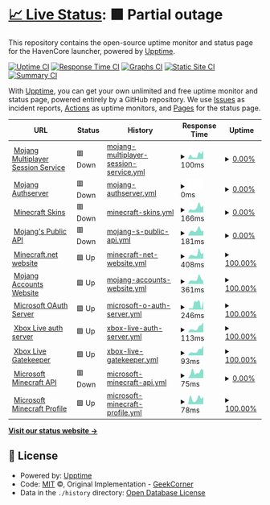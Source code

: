 # [📈 Live Status](https://HavenCoreNetwork.github.io/havencore-status-page): <!--live status--> **🟧 Partial outage**

This repository contains the open-source uptime monitor and status page for the HavenCore launcher, powered by [Upptime](https://github.com/upptime/upptime).

[![Uptime CI](https://github.com/HavenCoreNetwork/havencore-status-page/workflows/Uptime%20CI/badge.svg)](https://github.com/HavenCoreNetwork/havencore-status-page/actions?query=workflow%3A%22Uptime+CI%22)
[![Response Time CI](https://github.com/HavenCoreNetwork/havencore-status-page/workflows/Response%20Time%20CI/badge.svg)](https://github.com/HavenCoreNetwork/havencore-status-page/actions?query=workflow%3A%22Response+Time+CI%22)
[![Graphs CI](https://github.com/HavenCoreNetwork/havencore-status-page/workflows/Graphs%20CI/badge.svg)](https://github.com/HavenCoreNetwork/havencore-status-page/actions?query=workflow%3A%22Graphs+CI%22)
[![Static Site CI](https://github.com/HavenCoreNetwork/havencore-status-page/workflows/Static%20Site%20CI/badge.svg)](https://github.com/HavenCoreNetwork/havencore-status-page/actions?query=workflow%3A%22Static+Site+CI%22)
[![Summary CI](https://github.com/HavenCoreNetwork/havencore-status-page/workflows/Summary%20CI/badge.svg)](https://github.com/HavenCoreNetwork/havencore-status-page/actions?query=workflow%3A%22Summary+CI%22)

With [Upptime](https://upptime.js.org), you can get your own unlimited and free uptime monitor and status page, powered entirely by a GitHub repository. We use [Issues](https://github.com/HavenCoreNetwork/havencore-status-page/issues) as incident reports, [Actions](https://github.com/HavenCoreNetwork/havencore-status-page/actions) as uptime monitors, and [Pages](https://HavenCoreNetwork.github.io/havencore-status-page) for the status page.

<!--start: status pages-->
<!-- This summary is generated by Upptime (https://github.com/upptime/upptime) -->
<!-- Do not edit this manually, your changes will be overwritten -->
<!-- prettier-ignore -->
| URL | Status | History | Response Time | Uptime |
| --- | ------ | ------- | ------------- | ------ |
| <img alt="" src="https://icons.duckduckgo.com/ip3/session.minecraft.net.ico" height="13"> [Mojang Multiplayer Session Service](http://session.minecraft.net) | 🟥 Down | [mojang-multiplayer-session-service.yml](https://github.com/HavenCoreNetwork/havencore-status-page/commits/HEAD/history/mojang-multiplayer-session-service.yml) | <details><summary><img alt="Response time graph" src="./graphs/mojang-multiplayer-session-service/response-time-week.png" height="20"> 100ms</summary><br><a href="https://HavenCoreNetwork.github.io/havencore-status-page/history/mojang-multiplayer-session-service"><img alt="Response time 115" src="https://img.shields.io/endpoint?url=https%3A%2F%2Fraw.githubusercontent.com%2FHavenCoreNetwork%2Fhavencore-status-page%2FHEAD%2Fapi%2Fmojang-multiplayer-session-service%2Fresponse-time.json"></a><br><a href="https://HavenCoreNetwork.github.io/havencore-status-page/history/mojang-multiplayer-session-service"><img alt="24-hour response time 92" src="https://img.shields.io/endpoint?url=https%3A%2F%2Fraw.githubusercontent.com%2FHavenCoreNetwork%2Fhavencore-status-page%2FHEAD%2Fapi%2Fmojang-multiplayer-session-service%2Fresponse-time-day.json"></a><br><a href="https://HavenCoreNetwork.github.io/havencore-status-page/history/mojang-multiplayer-session-service"><img alt="7-day response time 100" src="https://img.shields.io/endpoint?url=https%3A%2F%2Fraw.githubusercontent.com%2FHavenCoreNetwork%2Fhavencore-status-page%2FHEAD%2Fapi%2Fmojang-multiplayer-session-service%2Fresponse-time-week.json"></a><br><a href="https://HavenCoreNetwork.github.io/havencore-status-page/history/mojang-multiplayer-session-service"><img alt="30-day response time 115" src="https://img.shields.io/endpoint?url=https%3A%2F%2Fraw.githubusercontent.com%2FHavenCoreNetwork%2Fhavencore-status-page%2FHEAD%2Fapi%2Fmojang-multiplayer-session-service%2Fresponse-time-month.json"></a><br><a href="https://HavenCoreNetwork.github.io/havencore-status-page/history/mojang-multiplayer-session-service"><img alt="1-year response time 112" src="https://img.shields.io/endpoint?url=https%3A%2F%2Fraw.githubusercontent.com%2FHavenCoreNetwork%2Fhavencore-status-page%2FHEAD%2Fapi%2Fmojang-multiplayer-session-service%2Fresponse-time-year.json"></a></details> | <details><summary><a href="https://HavenCoreNetwork.github.io/havencore-status-page/history/mojang-multiplayer-session-service">0.00%</a></summary><a href="https://HavenCoreNetwork.github.io/havencore-status-page/history/mojang-multiplayer-session-service"><img alt="All-time uptime 31.01%" src="https://img.shields.io/endpoint?url=https%3A%2F%2Fraw.githubusercontent.com%2FHavenCoreNetwork%2Fhavencore-status-page%2FHEAD%2Fapi%2Fmojang-multiplayer-session-service%2Fuptime.json"></a><br><a href="https://HavenCoreNetwork.github.io/havencore-status-page/history/mojang-multiplayer-session-service"><img alt="24-hour uptime 0.00%" src="https://img.shields.io/endpoint?url=https%3A%2F%2Fraw.githubusercontent.com%2FHavenCoreNetwork%2Fhavencore-status-page%2FHEAD%2Fapi%2Fmojang-multiplayer-session-service%2Fuptime-day.json"></a><br><a href="https://HavenCoreNetwork.github.io/havencore-status-page/history/mojang-multiplayer-session-service"><img alt="7-day uptime 0.00%" src="https://img.shields.io/endpoint?url=https%3A%2F%2Fraw.githubusercontent.com%2FHavenCoreNetwork%2Fhavencore-status-page%2FHEAD%2Fapi%2Fmojang-multiplayer-session-service%2Fuptime-week.json"></a><br><a href="https://HavenCoreNetwork.github.io/havencore-status-page/history/mojang-multiplayer-session-service"><img alt="30-day uptime 0.00%" src="https://img.shields.io/endpoint?url=https%3A%2F%2Fraw.githubusercontent.com%2FHavenCoreNetwork%2Fhavencore-status-page%2FHEAD%2Fapi%2Fmojang-multiplayer-session-service%2Fuptime-month.json"></a><br><a href="https://HavenCoreNetwork.github.io/havencore-status-page/history/mojang-multiplayer-session-service"><img alt="1-year uptime 0.00%" src="https://img.shields.io/endpoint?url=https%3A%2F%2Fraw.githubusercontent.com%2FHavenCoreNetwork%2Fhavencore-status-page%2FHEAD%2Fapi%2Fmojang-multiplayer-session-service%2Fuptime-year.json"></a></details>
| <img alt="" src="https://icons.duckduckgo.com/ip3/authserver.mojang.com.ico" height="13"> [Mojang Authserver](https://authserver.mojang.com/) | 🟥 Down | [mojang-authserver.yml](https://github.com/HavenCoreNetwork/havencore-status-page/commits/HEAD/history/mojang-authserver.yml) | <details><summary><img alt="Response time graph" src="./graphs/mojang-authserver/response-time-week.png" height="20"> 0ms</summary><br><a href="https://HavenCoreNetwork.github.io/havencore-status-page/history/mojang-authserver"><img alt="Response time 174" src="https://img.shields.io/endpoint?url=https%3A%2F%2Fraw.githubusercontent.com%2FHavenCoreNetwork%2Fhavencore-status-page%2FHEAD%2Fapi%2Fmojang-authserver%2Fresponse-time.json"></a><br><a href="https://HavenCoreNetwork.github.io/havencore-status-page/history/mojang-authserver"><img alt="24-hour response time 0" src="https://img.shields.io/endpoint?url=https%3A%2F%2Fraw.githubusercontent.com%2FHavenCoreNetwork%2Fhavencore-status-page%2FHEAD%2Fapi%2Fmojang-authserver%2Fresponse-time-day.json"></a><br><a href="https://HavenCoreNetwork.github.io/havencore-status-page/history/mojang-authserver"><img alt="7-day response time 0" src="https://img.shields.io/endpoint?url=https%3A%2F%2Fraw.githubusercontent.com%2FHavenCoreNetwork%2Fhavencore-status-page%2FHEAD%2Fapi%2Fmojang-authserver%2Fresponse-time-week.json"></a><br><a href="https://HavenCoreNetwork.github.io/havencore-status-page/history/mojang-authserver"><img alt="30-day response time 0" src="https://img.shields.io/endpoint?url=https%3A%2F%2Fraw.githubusercontent.com%2FHavenCoreNetwork%2Fhavencore-status-page%2FHEAD%2Fapi%2Fmojang-authserver%2Fresponse-time-month.json"></a><br><a href="https://HavenCoreNetwork.github.io/havencore-status-page/history/mojang-authserver"><img alt="1-year response time 0" src="https://img.shields.io/endpoint?url=https%3A%2F%2Fraw.githubusercontent.com%2FHavenCoreNetwork%2Fhavencore-status-page%2FHEAD%2Fapi%2Fmojang-authserver%2Fresponse-time-year.json"></a></details> | <details><summary><a href="https://HavenCoreNetwork.github.io/havencore-status-page/history/mojang-authserver">0.00%</a></summary><a href="https://HavenCoreNetwork.github.io/havencore-status-page/history/mojang-authserver"><img alt="All-time uptime 61.27%" src="https://img.shields.io/endpoint?url=https%3A%2F%2Fraw.githubusercontent.com%2FHavenCoreNetwork%2Fhavencore-status-page%2FHEAD%2Fapi%2Fmojang-authserver%2Fuptime.json"></a><br><a href="https://HavenCoreNetwork.github.io/havencore-status-page/history/mojang-authserver"><img alt="24-hour uptime 0.00%" src="https://img.shields.io/endpoint?url=https%3A%2F%2Fraw.githubusercontent.com%2FHavenCoreNetwork%2Fhavencore-status-page%2FHEAD%2Fapi%2Fmojang-authserver%2Fuptime-day.json"></a><br><a href="https://HavenCoreNetwork.github.io/havencore-status-page/history/mojang-authserver"><img alt="7-day uptime 0.00%" src="https://img.shields.io/endpoint?url=https%3A%2F%2Fraw.githubusercontent.com%2FHavenCoreNetwork%2Fhavencore-status-page%2FHEAD%2Fapi%2Fmojang-authserver%2Fuptime-week.json"></a><br><a href="https://HavenCoreNetwork.github.io/havencore-status-page/history/mojang-authserver"><img alt="30-day uptime 0.00%" src="https://img.shields.io/endpoint?url=https%3A%2F%2Fraw.githubusercontent.com%2FHavenCoreNetwork%2Fhavencore-status-page%2FHEAD%2Fapi%2Fmojang-authserver%2Fuptime-month.json"></a><br><a href="https://HavenCoreNetwork.github.io/havencore-status-page/history/mojang-authserver"><img alt="1-year uptime 0.00%" src="https://img.shields.io/endpoint?url=https%3A%2F%2Fraw.githubusercontent.com%2FHavenCoreNetwork%2Fhavencore-status-page%2FHEAD%2Fapi%2Fmojang-authserver%2Fuptime-year.json"></a></details>
| <img alt="" src="https://icons.duckduckgo.com/ip3/textures.minecraft.net.ico" height="13"> [Minecraft Skins](https://textures.minecraft.net) | 🟥 Down | [minecraft-skins.yml](https://github.com/HavenCoreNetwork/havencore-status-page/commits/HEAD/history/minecraft-skins.yml) | <details><summary><img alt="Response time graph" src="./graphs/minecraft-skins/response-time-week.png" height="20"> 166ms</summary><br><a href="https://HavenCoreNetwork.github.io/havencore-status-page/history/minecraft-skins"><img alt="Response time 164" src="https://img.shields.io/endpoint?url=https%3A%2F%2Fraw.githubusercontent.com%2FHavenCoreNetwork%2Fhavencore-status-page%2FHEAD%2Fapi%2Fminecraft-skins%2Fresponse-time.json"></a><br><a href="https://HavenCoreNetwork.github.io/havencore-status-page/history/minecraft-skins"><img alt="24-hour response time 73" src="https://img.shields.io/endpoint?url=https%3A%2F%2Fraw.githubusercontent.com%2FHavenCoreNetwork%2Fhavencore-status-page%2FHEAD%2Fapi%2Fminecraft-skins%2Fresponse-time-day.json"></a><br><a href="https://HavenCoreNetwork.github.io/havencore-status-page/history/minecraft-skins"><img alt="7-day response time 166" src="https://img.shields.io/endpoint?url=https%3A%2F%2Fraw.githubusercontent.com%2FHavenCoreNetwork%2Fhavencore-status-page%2FHEAD%2Fapi%2Fminecraft-skins%2Fresponse-time-week.json"></a><br><a href="https://HavenCoreNetwork.github.io/havencore-status-page/history/minecraft-skins"><img alt="30-day response time 157" src="https://img.shields.io/endpoint?url=https%3A%2F%2Fraw.githubusercontent.com%2FHavenCoreNetwork%2Fhavencore-status-page%2FHEAD%2Fapi%2Fminecraft-skins%2Fresponse-time-month.json"></a><br><a href="https://HavenCoreNetwork.github.io/havencore-status-page/history/minecraft-skins"><img alt="1-year response time 167" src="https://img.shields.io/endpoint?url=https%3A%2F%2Fraw.githubusercontent.com%2FHavenCoreNetwork%2Fhavencore-status-page%2FHEAD%2Fapi%2Fminecraft-skins%2Fresponse-time-year.json"></a></details> | <details><summary><a href="https://HavenCoreNetwork.github.io/havencore-status-page/history/minecraft-skins">0.00%</a></summary><a href="https://HavenCoreNetwork.github.io/havencore-status-page/history/minecraft-skins"><img alt="All-time uptime 30.57%" src="https://img.shields.io/endpoint?url=https%3A%2F%2Fraw.githubusercontent.com%2FHavenCoreNetwork%2Fhavencore-status-page%2FHEAD%2Fapi%2Fminecraft-skins%2Fuptime.json"></a><br><a href="https://HavenCoreNetwork.github.io/havencore-status-page/history/minecraft-skins"><img alt="24-hour uptime 0.00%" src="https://img.shields.io/endpoint?url=https%3A%2F%2Fraw.githubusercontent.com%2FHavenCoreNetwork%2Fhavencore-status-page%2FHEAD%2Fapi%2Fminecraft-skins%2Fuptime-day.json"></a><br><a href="https://HavenCoreNetwork.github.io/havencore-status-page/history/minecraft-skins"><img alt="7-day uptime 0.00%" src="https://img.shields.io/endpoint?url=https%3A%2F%2Fraw.githubusercontent.com%2FHavenCoreNetwork%2Fhavencore-status-page%2FHEAD%2Fapi%2Fminecraft-skins%2Fuptime-week.json"></a><br><a href="https://HavenCoreNetwork.github.io/havencore-status-page/history/minecraft-skins"><img alt="30-day uptime 0.00%" src="https://img.shields.io/endpoint?url=https%3A%2F%2Fraw.githubusercontent.com%2FHavenCoreNetwork%2Fhavencore-status-page%2FHEAD%2Fapi%2Fminecraft-skins%2Fuptime-month.json"></a><br><a href="https://HavenCoreNetwork.github.io/havencore-status-page/history/minecraft-skins"><img alt="1-year uptime 0.00%" src="https://img.shields.io/endpoint?url=https%3A%2F%2Fraw.githubusercontent.com%2FHavenCoreNetwork%2Fhavencore-status-page%2FHEAD%2Fapi%2Fminecraft-skins%2Fuptime-year.json"></a></details>
| <img alt="" src="https://icons.duckduckgo.com/ip3/api.mojang.com.ico" height="13"> [Mojang's Public API](https://api.mojang.com/) | 🟥 Down | [mojang-s-public-api.yml](https://github.com/HavenCoreNetwork/havencore-status-page/commits/HEAD/history/mojang-s-public-api.yml) | <details><summary><img alt="Response time graph" src="./graphs/mojang-s-public-api/response-time-week.png" height="20"> 181ms</summary><br><a href="https://HavenCoreNetwork.github.io/havencore-status-page/history/mojang-s-public-api"><img alt="Response time 351" src="https://img.shields.io/endpoint?url=https%3A%2F%2Fraw.githubusercontent.com%2FHavenCoreNetwork%2Fhavencore-status-page%2FHEAD%2Fapi%2Fmojang-s-public-api%2Fresponse-time.json"></a><br><a href="https://HavenCoreNetwork.github.io/havencore-status-page/history/mojang-s-public-api"><img alt="24-hour response time 172" src="https://img.shields.io/endpoint?url=https%3A%2F%2Fraw.githubusercontent.com%2FHavenCoreNetwork%2Fhavencore-status-page%2FHEAD%2Fapi%2Fmojang-s-public-api%2Fresponse-time-day.json"></a><br><a href="https://HavenCoreNetwork.github.io/havencore-status-page/history/mojang-s-public-api"><img alt="7-day response time 181" src="https://img.shields.io/endpoint?url=https%3A%2F%2Fraw.githubusercontent.com%2FHavenCoreNetwork%2Fhavencore-status-page%2FHEAD%2Fapi%2Fmojang-s-public-api%2Fresponse-time-week.json"></a><br><a href="https://HavenCoreNetwork.github.io/havencore-status-page/history/mojang-s-public-api"><img alt="30-day response time 179" src="https://img.shields.io/endpoint?url=https%3A%2F%2Fraw.githubusercontent.com%2FHavenCoreNetwork%2Fhavencore-status-page%2FHEAD%2Fapi%2Fmojang-s-public-api%2Fresponse-time-month.json"></a><br><a href="https://HavenCoreNetwork.github.io/havencore-status-page/history/mojang-s-public-api"><img alt="1-year response time 385" src="https://img.shields.io/endpoint?url=https%3A%2F%2Fraw.githubusercontent.com%2FHavenCoreNetwork%2Fhavencore-status-page%2FHEAD%2Fapi%2Fmojang-s-public-api%2Fresponse-time-year.json"></a></details> | <details><summary><a href="https://HavenCoreNetwork.github.io/havencore-status-page/history/mojang-s-public-api">0.00%</a></summary><a href="https://HavenCoreNetwork.github.io/havencore-status-page/history/mojang-s-public-api"><img alt="All-time uptime 98.44%" src="https://img.shields.io/endpoint?url=https%3A%2F%2Fraw.githubusercontent.com%2FHavenCoreNetwork%2Fhavencore-status-page%2FHEAD%2Fapi%2Fmojang-s-public-api%2Fuptime.json"></a><br><a href="https://HavenCoreNetwork.github.io/havencore-status-page/history/mojang-s-public-api"><img alt="24-hour uptime 0.00%" src="https://img.shields.io/endpoint?url=https%3A%2F%2Fraw.githubusercontent.com%2FHavenCoreNetwork%2Fhavencore-status-page%2FHEAD%2Fapi%2Fmojang-s-public-api%2Fuptime-day.json"></a><br><a href="https://HavenCoreNetwork.github.io/havencore-status-page/history/mojang-s-public-api"><img alt="7-day uptime 0.00%" src="https://img.shields.io/endpoint?url=https%3A%2F%2Fraw.githubusercontent.com%2FHavenCoreNetwork%2Fhavencore-status-page%2FHEAD%2Fapi%2Fmojang-s-public-api%2Fuptime-week.json"></a><br><a href="https://HavenCoreNetwork.github.io/havencore-status-page/history/mojang-s-public-api"><img alt="30-day uptime 38.38%" src="https://img.shields.io/endpoint?url=https%3A%2F%2Fraw.githubusercontent.com%2FHavenCoreNetwork%2Fhavencore-status-page%2FHEAD%2Fapi%2Fmojang-s-public-api%2Fuptime-month.json"></a><br><a href="https://HavenCoreNetwork.github.io/havencore-status-page/history/mojang-s-public-api"><img alt="1-year uptime 94.73%" src="https://img.shields.io/endpoint?url=https%3A%2F%2Fraw.githubusercontent.com%2FHavenCoreNetwork%2Fhavencore-status-page%2FHEAD%2Fapi%2Fmojang-s-public-api%2Fuptime-year.json"></a></details>
| <img alt="" src="https://icons.duckduckgo.com/ip3/www.minecraft.net.ico" height="13"> [Minecraft.net website](https://www.minecraft.net/en-us) | 🟩 Up | [minecraft-net-website.yml](https://github.com/HavenCoreNetwork/havencore-status-page/commits/HEAD/history/minecraft-net-website.yml) | <details><summary><img alt="Response time graph" src="./graphs/minecraft-net-website/response-time-week.png" height="20"> 408ms</summary><br><a href="https://HavenCoreNetwork.github.io/havencore-status-page/history/minecraft-net-website"><img alt="Response time 872" src="https://img.shields.io/endpoint?url=https%3A%2F%2Fraw.githubusercontent.com%2FHavenCoreNetwork%2Fhavencore-status-page%2FHEAD%2Fapi%2Fminecraft-net-website%2Fresponse-time.json"></a><br><a href="https://HavenCoreNetwork.github.io/havencore-status-page/history/minecraft-net-website"><img alt="24-hour response time 501" src="https://img.shields.io/endpoint?url=https%3A%2F%2Fraw.githubusercontent.com%2FHavenCoreNetwork%2Fhavencore-status-page%2FHEAD%2Fapi%2Fminecraft-net-website%2Fresponse-time-day.json"></a><br><a href="https://HavenCoreNetwork.github.io/havencore-status-page/history/minecraft-net-website"><img alt="7-day response time 408" src="https://img.shields.io/endpoint?url=https%3A%2F%2Fraw.githubusercontent.com%2FHavenCoreNetwork%2Fhavencore-status-page%2FHEAD%2Fapi%2Fminecraft-net-website%2Fresponse-time-week.json"></a><br><a href="https://HavenCoreNetwork.github.io/havencore-status-page/history/minecraft-net-website"><img alt="30-day response time 349" src="https://img.shields.io/endpoint?url=https%3A%2F%2Fraw.githubusercontent.com%2FHavenCoreNetwork%2Fhavencore-status-page%2FHEAD%2Fapi%2Fminecraft-net-website%2Fresponse-time-month.json"></a><br><a href="https://HavenCoreNetwork.github.io/havencore-status-page/history/minecraft-net-website"><img alt="1-year response time 833" src="https://img.shields.io/endpoint?url=https%3A%2F%2Fraw.githubusercontent.com%2FHavenCoreNetwork%2Fhavencore-status-page%2FHEAD%2Fapi%2Fminecraft-net-website%2Fresponse-time-year.json"></a></details> | <details><summary><a href="https://HavenCoreNetwork.github.io/havencore-status-page/history/minecraft-net-website">100.00%</a></summary><a href="https://HavenCoreNetwork.github.io/havencore-status-page/history/minecraft-net-website"><img alt="All-time uptime 53.35%" src="https://img.shields.io/endpoint?url=https%3A%2F%2Fraw.githubusercontent.com%2FHavenCoreNetwork%2Fhavencore-status-page%2FHEAD%2Fapi%2Fminecraft-net-website%2Fuptime.json"></a><br><a href="https://HavenCoreNetwork.github.io/havencore-status-page/history/minecraft-net-website"><img alt="24-hour uptime 100.00%" src="https://img.shields.io/endpoint?url=https%3A%2F%2Fraw.githubusercontent.com%2FHavenCoreNetwork%2Fhavencore-status-page%2FHEAD%2Fapi%2Fminecraft-net-website%2Fuptime-day.json"></a><br><a href="https://HavenCoreNetwork.github.io/havencore-status-page/history/minecraft-net-website"><img alt="7-day uptime 100.00%" src="https://img.shields.io/endpoint?url=https%3A%2F%2Fraw.githubusercontent.com%2FHavenCoreNetwork%2Fhavencore-status-page%2FHEAD%2Fapi%2Fminecraft-net-website%2Fuptime-week.json"></a><br><a href="https://HavenCoreNetwork.github.io/havencore-status-page/history/minecraft-net-website"><img alt="30-day uptime 100.00%" src="https://img.shields.io/endpoint?url=https%3A%2F%2Fraw.githubusercontent.com%2FHavenCoreNetwork%2Fhavencore-status-page%2FHEAD%2Fapi%2Fminecraft-net-website%2Fuptime-month.json"></a><br><a href="https://HavenCoreNetwork.github.io/havencore-status-page/history/minecraft-net-website"><img alt="1-year uptime 99.99%" src="https://img.shields.io/endpoint?url=https%3A%2F%2Fraw.githubusercontent.com%2FHavenCoreNetwork%2Fhavencore-status-page%2FHEAD%2Fapi%2Fminecraft-net-website%2Fuptime-year.json"></a></details>
| <img alt="" src="https://icons.duckduckgo.com/ip3/account.mojang.com.ico" height="13"> [Mojang Accounts Website](https://account.mojang.com/) | 🟩 Up | [mojang-accounts-website.yml](https://github.com/HavenCoreNetwork/havencore-status-page/commits/HEAD/history/mojang-accounts-website.yml) | <details><summary><img alt="Response time graph" src="./graphs/mojang-accounts-website/response-time-week.png" height="20"> 361ms</summary><br><a href="https://HavenCoreNetwork.github.io/havencore-status-page/history/mojang-accounts-website"><img alt="Response time 672" src="https://img.shields.io/endpoint?url=https%3A%2F%2Fraw.githubusercontent.com%2FHavenCoreNetwork%2Fhavencore-status-page%2FHEAD%2Fapi%2Fmojang-accounts-website%2Fresponse-time.json"></a><br><a href="https://HavenCoreNetwork.github.io/havencore-status-page/history/mojang-accounts-website"><img alt="24-hour response time 672" src="https://img.shields.io/endpoint?url=https%3A%2F%2Fraw.githubusercontent.com%2FHavenCoreNetwork%2Fhavencore-status-page%2FHEAD%2Fapi%2Fmojang-accounts-website%2Fresponse-time-day.json"></a><br><a href="https://HavenCoreNetwork.github.io/havencore-status-page/history/mojang-accounts-website"><img alt="7-day response time 361" src="https://img.shields.io/endpoint?url=https%3A%2F%2Fraw.githubusercontent.com%2FHavenCoreNetwork%2Fhavencore-status-page%2FHEAD%2Fapi%2Fmojang-accounts-website%2Fresponse-time-week.json"></a><br><a href="https://HavenCoreNetwork.github.io/havencore-status-page/history/mojang-accounts-website"><img alt="30-day response time 303" src="https://img.shields.io/endpoint?url=https%3A%2F%2Fraw.githubusercontent.com%2FHavenCoreNetwork%2Fhavencore-status-page%2FHEAD%2Fapi%2Fmojang-accounts-website%2Fresponse-time-month.json"></a><br><a href="https://HavenCoreNetwork.github.io/havencore-status-page/history/mojang-accounts-website"><img alt="1-year response time 669" src="https://img.shields.io/endpoint?url=https%3A%2F%2Fraw.githubusercontent.com%2FHavenCoreNetwork%2Fhavencore-status-page%2FHEAD%2Fapi%2Fmojang-accounts-website%2Fresponse-time-year.json"></a></details> | <details><summary><a href="https://HavenCoreNetwork.github.io/havencore-status-page/history/mojang-accounts-website">100.00%</a></summary><a href="https://HavenCoreNetwork.github.io/havencore-status-page/history/mojang-accounts-website"><img alt="All-time uptime 78.44%" src="https://img.shields.io/endpoint?url=https%3A%2F%2Fraw.githubusercontent.com%2FHavenCoreNetwork%2Fhavencore-status-page%2FHEAD%2Fapi%2Fmojang-accounts-website%2Fuptime.json"></a><br><a href="https://HavenCoreNetwork.github.io/havencore-status-page/history/mojang-accounts-website"><img alt="24-hour uptime 100.00%" src="https://img.shields.io/endpoint?url=https%3A%2F%2Fraw.githubusercontent.com%2FHavenCoreNetwork%2Fhavencore-status-page%2FHEAD%2Fapi%2Fmojang-accounts-website%2Fuptime-day.json"></a><br><a href="https://HavenCoreNetwork.github.io/havencore-status-page/history/mojang-accounts-website"><img alt="7-day uptime 100.00%" src="https://img.shields.io/endpoint?url=https%3A%2F%2Fraw.githubusercontent.com%2FHavenCoreNetwork%2Fhavencore-status-page%2FHEAD%2Fapi%2Fmojang-accounts-website%2Fuptime-week.json"></a><br><a href="https://HavenCoreNetwork.github.io/havencore-status-page/history/mojang-accounts-website"><img alt="30-day uptime 100.00%" src="https://img.shields.io/endpoint?url=https%3A%2F%2Fraw.githubusercontent.com%2FHavenCoreNetwork%2Fhavencore-status-page%2FHEAD%2Fapi%2Fmojang-accounts-website%2Fuptime-month.json"></a><br><a href="https://HavenCoreNetwork.github.io/havencore-status-page/history/mojang-accounts-website"><img alt="1-year uptime 99.99%" src="https://img.shields.io/endpoint?url=https%3A%2F%2Fraw.githubusercontent.com%2FHavenCoreNetwork%2Fhavencore-status-page%2FHEAD%2Fapi%2Fmojang-accounts-website%2Fuptime-year.json"></a></details>
| <img alt="" src="https://icons.duckduckgo.com/ip3/login.microsoftonline.com.ico" height="13"> [Microsoft OAuth Server](https://login.microsoftonline.com/consumers/oauth2/v2.0/token) | 🟩 Up | [microsoft-o-auth-server.yml](https://github.com/HavenCoreNetwork/havencore-status-page/commits/HEAD/history/microsoft-o-auth-server.yml) | <details><summary><img alt="Response time graph" src="./graphs/microsoft-o-auth-server/response-time-week.png" height="20"> 246ms</summary><br><a href="https://HavenCoreNetwork.github.io/havencore-status-page/history/microsoft-o-auth-server"><img alt="Response time 197" src="https://img.shields.io/endpoint?url=https%3A%2F%2Fraw.githubusercontent.com%2FHavenCoreNetwork%2Fhavencore-status-page%2FHEAD%2Fapi%2Fmicrosoft-o-auth-server%2Fresponse-time.json"></a><br><a href="https://HavenCoreNetwork.github.io/havencore-status-page/history/microsoft-o-auth-server"><img alt="24-hour response time 305" src="https://img.shields.io/endpoint?url=https%3A%2F%2Fraw.githubusercontent.com%2FHavenCoreNetwork%2Fhavencore-status-page%2FHEAD%2Fapi%2Fmicrosoft-o-auth-server%2Fresponse-time-day.json"></a><br><a href="https://HavenCoreNetwork.github.io/havencore-status-page/history/microsoft-o-auth-server"><img alt="7-day response time 246" src="https://img.shields.io/endpoint?url=https%3A%2F%2Fraw.githubusercontent.com%2FHavenCoreNetwork%2Fhavencore-status-page%2FHEAD%2Fapi%2Fmicrosoft-o-auth-server%2Fresponse-time-week.json"></a><br><a href="https://HavenCoreNetwork.github.io/havencore-status-page/history/microsoft-o-auth-server"><img alt="30-day response time 218" src="https://img.shields.io/endpoint?url=https%3A%2F%2Fraw.githubusercontent.com%2FHavenCoreNetwork%2Fhavencore-status-page%2FHEAD%2Fapi%2Fmicrosoft-o-auth-server%2Fresponse-time-month.json"></a><br><a href="https://HavenCoreNetwork.github.io/havencore-status-page/history/microsoft-o-auth-server"><img alt="1-year response time 204" src="https://img.shields.io/endpoint?url=https%3A%2F%2Fraw.githubusercontent.com%2FHavenCoreNetwork%2Fhavencore-status-page%2FHEAD%2Fapi%2Fmicrosoft-o-auth-server%2Fresponse-time-year.json"></a></details> | <details><summary><a href="https://HavenCoreNetwork.github.io/havencore-status-page/history/microsoft-o-auth-server">100.00%</a></summary><a href="https://HavenCoreNetwork.github.io/havencore-status-page/history/microsoft-o-auth-server"><img alt="All-time uptime 100.00%" src="https://img.shields.io/endpoint?url=https%3A%2F%2Fraw.githubusercontent.com%2FHavenCoreNetwork%2Fhavencore-status-page%2FHEAD%2Fapi%2Fmicrosoft-o-auth-server%2Fuptime.json"></a><br><a href="https://HavenCoreNetwork.github.io/havencore-status-page/history/microsoft-o-auth-server"><img alt="24-hour uptime 100.00%" src="https://img.shields.io/endpoint?url=https%3A%2F%2Fraw.githubusercontent.com%2FHavenCoreNetwork%2Fhavencore-status-page%2FHEAD%2Fapi%2Fmicrosoft-o-auth-server%2Fuptime-day.json"></a><br><a href="https://HavenCoreNetwork.github.io/havencore-status-page/history/microsoft-o-auth-server"><img alt="7-day uptime 100.00%" src="https://img.shields.io/endpoint?url=https%3A%2F%2Fraw.githubusercontent.com%2FHavenCoreNetwork%2Fhavencore-status-page%2FHEAD%2Fapi%2Fmicrosoft-o-auth-server%2Fuptime-week.json"></a><br><a href="https://HavenCoreNetwork.github.io/havencore-status-page/history/microsoft-o-auth-server"><img alt="30-day uptime 100.00%" src="https://img.shields.io/endpoint?url=https%3A%2F%2Fraw.githubusercontent.com%2FHavenCoreNetwork%2Fhavencore-status-page%2FHEAD%2Fapi%2Fmicrosoft-o-auth-server%2Fuptime-month.json"></a><br><a href="https://HavenCoreNetwork.github.io/havencore-status-page/history/microsoft-o-auth-server"><img alt="1-year uptime 100.00%" src="https://img.shields.io/endpoint?url=https%3A%2F%2Fraw.githubusercontent.com%2FHavenCoreNetwork%2Fhavencore-status-page%2FHEAD%2Fapi%2Fmicrosoft-o-auth-server%2Fuptime-year.json"></a></details>
| <img alt="" src="https://icons.duckduckgo.com/ip3/user.auth.xboxlive.com.ico" height="13"> [Xbox Live auth server](https://user.auth.xboxlive.com/user/authenticate) | 🟩 Up | [xbox-live-auth-server.yml](https://github.com/HavenCoreNetwork/havencore-status-page/commits/HEAD/history/xbox-live-auth-server.yml) | <details><summary><img alt="Response time graph" src="./graphs/xbox-live-auth-server/response-time-week.png" height="20"> 113ms</summary><br><a href="https://HavenCoreNetwork.github.io/havencore-status-page/history/xbox-live-auth-server"><img alt="Response time 186" src="https://img.shields.io/endpoint?url=https%3A%2F%2Fraw.githubusercontent.com%2FHavenCoreNetwork%2Fhavencore-status-page%2FHEAD%2Fapi%2Fxbox-live-auth-server%2Fresponse-time.json"></a><br><a href="https://HavenCoreNetwork.github.io/havencore-status-page/history/xbox-live-auth-server"><img alt="24-hour response time 61" src="https://img.shields.io/endpoint?url=https%3A%2F%2Fraw.githubusercontent.com%2FHavenCoreNetwork%2Fhavencore-status-page%2FHEAD%2Fapi%2Fxbox-live-auth-server%2Fresponse-time-day.json"></a><br><a href="https://HavenCoreNetwork.github.io/havencore-status-page/history/xbox-live-auth-server"><img alt="7-day response time 113" src="https://img.shields.io/endpoint?url=https%3A%2F%2Fraw.githubusercontent.com%2FHavenCoreNetwork%2Fhavencore-status-page%2FHEAD%2Fapi%2Fxbox-live-auth-server%2Fresponse-time-week.json"></a><br><a href="https://HavenCoreNetwork.github.io/havencore-status-page/history/xbox-live-auth-server"><img alt="30-day response time 144" src="https://img.shields.io/endpoint?url=https%3A%2F%2Fraw.githubusercontent.com%2FHavenCoreNetwork%2Fhavencore-status-page%2FHEAD%2Fapi%2Fxbox-live-auth-server%2Fresponse-time-month.json"></a><br><a href="https://HavenCoreNetwork.github.io/havencore-status-page/history/xbox-live-auth-server"><img alt="1-year response time 176" src="https://img.shields.io/endpoint?url=https%3A%2F%2Fraw.githubusercontent.com%2FHavenCoreNetwork%2Fhavencore-status-page%2FHEAD%2Fapi%2Fxbox-live-auth-server%2Fresponse-time-year.json"></a></details> | <details><summary><a href="https://HavenCoreNetwork.github.io/havencore-status-page/history/xbox-live-auth-server">100.00%</a></summary><a href="https://HavenCoreNetwork.github.io/havencore-status-page/history/xbox-live-auth-server"><img alt="All-time uptime 100.00%" src="https://img.shields.io/endpoint?url=https%3A%2F%2Fraw.githubusercontent.com%2FHavenCoreNetwork%2Fhavencore-status-page%2FHEAD%2Fapi%2Fxbox-live-auth-server%2Fuptime.json"></a><br><a href="https://HavenCoreNetwork.github.io/havencore-status-page/history/xbox-live-auth-server"><img alt="24-hour uptime 100.00%" src="https://img.shields.io/endpoint?url=https%3A%2F%2Fraw.githubusercontent.com%2FHavenCoreNetwork%2Fhavencore-status-page%2FHEAD%2Fapi%2Fxbox-live-auth-server%2Fuptime-day.json"></a><br><a href="https://HavenCoreNetwork.github.io/havencore-status-page/history/xbox-live-auth-server"><img alt="7-day uptime 100.00%" src="https://img.shields.io/endpoint?url=https%3A%2F%2Fraw.githubusercontent.com%2FHavenCoreNetwork%2Fhavencore-status-page%2FHEAD%2Fapi%2Fxbox-live-auth-server%2Fuptime-week.json"></a><br><a href="https://HavenCoreNetwork.github.io/havencore-status-page/history/xbox-live-auth-server"><img alt="30-day uptime 100.00%" src="https://img.shields.io/endpoint?url=https%3A%2F%2Fraw.githubusercontent.com%2FHavenCoreNetwork%2Fhavencore-status-page%2FHEAD%2Fapi%2Fxbox-live-auth-server%2Fuptime-month.json"></a><br><a href="https://HavenCoreNetwork.github.io/havencore-status-page/history/xbox-live-auth-server"><img alt="1-year uptime 100.00%" src="https://img.shields.io/endpoint?url=https%3A%2F%2Fraw.githubusercontent.com%2FHavenCoreNetwork%2Fhavencore-status-page%2FHEAD%2Fapi%2Fxbox-live-auth-server%2Fuptime-year.json"></a></details>
| <img alt="" src="https://icons.duckduckgo.com/ip3/xsts.auth.xboxlive.com.ico" height="13"> [Xbox Live Gatekeeper](https://xsts.auth.xboxlive.com/xsts/authorize) | 🟩 Up | [xbox-live-gatekeeper.yml](https://github.com/HavenCoreNetwork/havencore-status-page/commits/HEAD/history/xbox-live-gatekeeper.yml) | <details><summary><img alt="Response time graph" src="./graphs/xbox-live-gatekeeper/response-time-week.png" height="20"> 93ms</summary><br><a href="https://HavenCoreNetwork.github.io/havencore-status-page/history/xbox-live-gatekeeper"><img alt="Response time 159" src="https://img.shields.io/endpoint?url=https%3A%2F%2Fraw.githubusercontent.com%2FHavenCoreNetwork%2Fhavencore-status-page%2FHEAD%2Fapi%2Fxbox-live-gatekeeper%2Fresponse-time.json"></a><br><a href="https://HavenCoreNetwork.github.io/havencore-status-page/history/xbox-live-gatekeeper"><img alt="24-hour response time 58" src="https://img.shields.io/endpoint?url=https%3A%2F%2Fraw.githubusercontent.com%2FHavenCoreNetwork%2Fhavencore-status-page%2FHEAD%2Fapi%2Fxbox-live-gatekeeper%2Fresponse-time-day.json"></a><br><a href="https://HavenCoreNetwork.github.io/havencore-status-page/history/xbox-live-gatekeeper"><img alt="7-day response time 93" src="https://img.shields.io/endpoint?url=https%3A%2F%2Fraw.githubusercontent.com%2FHavenCoreNetwork%2Fhavencore-status-page%2FHEAD%2Fapi%2Fxbox-live-gatekeeper%2Fresponse-time-week.json"></a><br><a href="https://HavenCoreNetwork.github.io/havencore-status-page/history/xbox-live-gatekeeper"><img alt="30-day response time 104" src="https://img.shields.io/endpoint?url=https%3A%2F%2Fraw.githubusercontent.com%2FHavenCoreNetwork%2Fhavencore-status-page%2FHEAD%2Fapi%2Fxbox-live-gatekeeper%2Fresponse-time-month.json"></a><br><a href="https://HavenCoreNetwork.github.io/havencore-status-page/history/xbox-live-gatekeeper"><img alt="1-year response time 157" src="https://img.shields.io/endpoint?url=https%3A%2F%2Fraw.githubusercontent.com%2FHavenCoreNetwork%2Fhavencore-status-page%2FHEAD%2Fapi%2Fxbox-live-gatekeeper%2Fresponse-time-year.json"></a></details> | <details><summary><a href="https://HavenCoreNetwork.github.io/havencore-status-page/history/xbox-live-gatekeeper">100.00%</a></summary><a href="https://HavenCoreNetwork.github.io/havencore-status-page/history/xbox-live-gatekeeper"><img alt="All-time uptime 99.99%" src="https://img.shields.io/endpoint?url=https%3A%2F%2Fraw.githubusercontent.com%2FHavenCoreNetwork%2Fhavencore-status-page%2FHEAD%2Fapi%2Fxbox-live-gatekeeper%2Fuptime.json"></a><br><a href="https://HavenCoreNetwork.github.io/havencore-status-page/history/xbox-live-gatekeeper"><img alt="24-hour uptime 100.00%" src="https://img.shields.io/endpoint?url=https%3A%2F%2Fraw.githubusercontent.com%2FHavenCoreNetwork%2Fhavencore-status-page%2FHEAD%2Fapi%2Fxbox-live-gatekeeper%2Fuptime-day.json"></a><br><a href="https://HavenCoreNetwork.github.io/havencore-status-page/history/xbox-live-gatekeeper"><img alt="7-day uptime 100.00%" src="https://img.shields.io/endpoint?url=https%3A%2F%2Fraw.githubusercontent.com%2FHavenCoreNetwork%2Fhavencore-status-page%2FHEAD%2Fapi%2Fxbox-live-gatekeeper%2Fuptime-week.json"></a><br><a href="https://HavenCoreNetwork.github.io/havencore-status-page/history/xbox-live-gatekeeper"><img alt="30-day uptime 100.00%" src="https://img.shields.io/endpoint?url=https%3A%2F%2Fraw.githubusercontent.com%2FHavenCoreNetwork%2Fhavencore-status-page%2FHEAD%2Fapi%2Fxbox-live-gatekeeper%2Fuptime-month.json"></a><br><a href="https://HavenCoreNetwork.github.io/havencore-status-page/history/xbox-live-gatekeeper"><img alt="1-year uptime 99.97%" src="https://img.shields.io/endpoint?url=https%3A%2F%2Fraw.githubusercontent.com%2FHavenCoreNetwork%2Fhavencore-status-page%2FHEAD%2Fapi%2Fxbox-live-gatekeeper%2Fuptime-year.json"></a></details>
| <img alt="" src="https://icons.duckduckgo.com/ip3/api.minecraftservices.com.ico" height="13"> [Microsoft Minecraft API](https://api.minecraftservices.com/authentication/login_with_xbox) | 🟥 Down | [microsoft-minecraft-api.yml](https://github.com/HavenCoreNetwork/havencore-status-page/commits/HEAD/history/microsoft-minecraft-api.yml) | <details><summary><img alt="Response time graph" src="./graphs/microsoft-minecraft-api/response-time-week.png" height="20"> 75ms</summary><br><a href="https://HavenCoreNetwork.github.io/havencore-status-page/history/microsoft-minecraft-api"><img alt="Response time 77" src="https://img.shields.io/endpoint?url=https%3A%2F%2Fraw.githubusercontent.com%2FHavenCoreNetwork%2Fhavencore-status-page%2FHEAD%2Fapi%2Fmicrosoft-minecraft-api%2Fresponse-time.json"></a><br><a href="https://HavenCoreNetwork.github.io/havencore-status-page/history/microsoft-minecraft-api"><img alt="24-hour response time 62" src="https://img.shields.io/endpoint?url=https%3A%2F%2Fraw.githubusercontent.com%2FHavenCoreNetwork%2Fhavencore-status-page%2FHEAD%2Fapi%2Fmicrosoft-minecraft-api%2Fresponse-time-day.json"></a><br><a href="https://HavenCoreNetwork.github.io/havencore-status-page/history/microsoft-minecraft-api"><img alt="7-day response time 75" src="https://img.shields.io/endpoint?url=https%3A%2F%2Fraw.githubusercontent.com%2FHavenCoreNetwork%2Fhavencore-status-page%2FHEAD%2Fapi%2Fmicrosoft-minecraft-api%2Fresponse-time-week.json"></a><br><a href="https://HavenCoreNetwork.github.io/havencore-status-page/history/microsoft-minecraft-api"><img alt="30-day response time 77" src="https://img.shields.io/endpoint?url=https%3A%2F%2Fraw.githubusercontent.com%2FHavenCoreNetwork%2Fhavencore-status-page%2FHEAD%2Fapi%2Fmicrosoft-minecraft-api%2Fresponse-time-month.json"></a><br><a href="https://HavenCoreNetwork.github.io/havencore-status-page/history/microsoft-minecraft-api"><img alt="1-year response time 82" src="https://img.shields.io/endpoint?url=https%3A%2F%2Fraw.githubusercontent.com%2FHavenCoreNetwork%2Fhavencore-status-page%2FHEAD%2Fapi%2Fmicrosoft-minecraft-api%2Fresponse-time-year.json"></a></details> | <details><summary><a href="https://HavenCoreNetwork.github.io/havencore-status-page/history/microsoft-minecraft-api">0.00%</a></summary><a href="https://HavenCoreNetwork.github.io/havencore-status-page/history/microsoft-minecraft-api"><img alt="All-time uptime 29.72%" src="https://img.shields.io/endpoint?url=https%3A%2F%2Fraw.githubusercontent.com%2FHavenCoreNetwork%2Fhavencore-status-page%2FHEAD%2Fapi%2Fmicrosoft-minecraft-api%2Fuptime.json"></a><br><a href="https://HavenCoreNetwork.github.io/havencore-status-page/history/microsoft-minecraft-api"><img alt="24-hour uptime 0.00%" src="https://img.shields.io/endpoint?url=https%3A%2F%2Fraw.githubusercontent.com%2FHavenCoreNetwork%2Fhavencore-status-page%2FHEAD%2Fapi%2Fmicrosoft-minecraft-api%2Fuptime-day.json"></a><br><a href="https://HavenCoreNetwork.github.io/havencore-status-page/history/microsoft-minecraft-api"><img alt="7-day uptime 0.00%" src="https://img.shields.io/endpoint?url=https%3A%2F%2Fraw.githubusercontent.com%2FHavenCoreNetwork%2Fhavencore-status-page%2FHEAD%2Fapi%2Fmicrosoft-minecraft-api%2Fuptime-week.json"></a><br><a href="https://HavenCoreNetwork.github.io/havencore-status-page/history/microsoft-minecraft-api"><img alt="30-day uptime 0.00%" src="https://img.shields.io/endpoint?url=https%3A%2F%2Fraw.githubusercontent.com%2FHavenCoreNetwork%2Fhavencore-status-page%2FHEAD%2Fapi%2Fmicrosoft-minecraft-api%2Fuptime-month.json"></a><br><a href="https://HavenCoreNetwork.github.io/havencore-status-page/history/microsoft-minecraft-api"><img alt="1-year uptime 0.00%" src="https://img.shields.io/endpoint?url=https%3A%2F%2Fraw.githubusercontent.com%2FHavenCoreNetwork%2Fhavencore-status-page%2FHEAD%2Fapi%2Fmicrosoft-minecraft-api%2Fuptime-year.json"></a></details>
| <img alt="" src="https://icons.duckduckgo.com/ip3/api.minecraftservices.com.ico" height="13"> [Microsoft Minecraft Profile](https://api.minecraftservices.com/minecraft/profile) | 🟩 Up | [microsoft-minecraft-profile.yml](https://github.com/HavenCoreNetwork/havencore-status-page/commits/HEAD/history/microsoft-minecraft-profile.yml) | <details><summary><img alt="Response time graph" src="./graphs/microsoft-minecraft-profile/response-time-week.png" height="20"> 78ms</summary><br><a href="https://HavenCoreNetwork.github.io/havencore-status-page/history/microsoft-minecraft-profile"><img alt="Response time 91" src="https://img.shields.io/endpoint?url=https%3A%2F%2Fraw.githubusercontent.com%2FHavenCoreNetwork%2Fhavencore-status-page%2FHEAD%2Fapi%2Fmicrosoft-minecraft-profile%2Fresponse-time.json"></a><br><a href="https://HavenCoreNetwork.github.io/havencore-status-page/history/microsoft-minecraft-profile"><img alt="24-hour response time 53" src="https://img.shields.io/endpoint?url=https%3A%2F%2Fraw.githubusercontent.com%2FHavenCoreNetwork%2Fhavencore-status-page%2FHEAD%2Fapi%2Fmicrosoft-minecraft-profile%2Fresponse-time-day.json"></a><br><a href="https://HavenCoreNetwork.github.io/havencore-status-page/history/microsoft-minecraft-profile"><img alt="7-day response time 78" src="https://img.shields.io/endpoint?url=https%3A%2F%2Fraw.githubusercontent.com%2FHavenCoreNetwork%2Fhavencore-status-page%2FHEAD%2Fapi%2Fmicrosoft-minecraft-profile%2Fresponse-time-week.json"></a><br><a href="https://HavenCoreNetwork.github.io/havencore-status-page/history/microsoft-minecraft-profile"><img alt="30-day response time 108" src="https://img.shields.io/endpoint?url=https%3A%2F%2Fraw.githubusercontent.com%2FHavenCoreNetwork%2Fhavencore-status-page%2FHEAD%2Fapi%2Fmicrosoft-minecraft-profile%2Fresponse-time-month.json"></a><br><a href="https://HavenCoreNetwork.github.io/havencore-status-page/history/microsoft-minecraft-profile"><img alt="1-year response time 95" src="https://img.shields.io/endpoint?url=https%3A%2F%2Fraw.githubusercontent.com%2FHavenCoreNetwork%2Fhavencore-status-page%2FHEAD%2Fapi%2Fmicrosoft-minecraft-profile%2Fresponse-time-year.json"></a></details> | <details><summary><a href="https://HavenCoreNetwork.github.io/havencore-status-page/history/microsoft-minecraft-profile">100.00%</a></summary><a href="https://HavenCoreNetwork.github.io/havencore-status-page/history/microsoft-minecraft-profile"><img alt="All-time uptime 99.93%" src="https://img.shields.io/endpoint?url=https%3A%2F%2Fraw.githubusercontent.com%2FHavenCoreNetwork%2Fhavencore-status-page%2FHEAD%2Fapi%2Fmicrosoft-minecraft-profile%2Fuptime.json"></a><br><a href="https://HavenCoreNetwork.github.io/havencore-status-page/history/microsoft-minecraft-profile"><img alt="24-hour uptime 100.00%" src="https://img.shields.io/endpoint?url=https%3A%2F%2Fraw.githubusercontent.com%2FHavenCoreNetwork%2Fhavencore-status-page%2FHEAD%2Fapi%2Fmicrosoft-minecraft-profile%2Fuptime-day.json"></a><br><a href="https://HavenCoreNetwork.github.io/havencore-status-page/history/microsoft-minecraft-profile"><img alt="7-day uptime 100.00%" src="https://img.shields.io/endpoint?url=https%3A%2F%2Fraw.githubusercontent.com%2FHavenCoreNetwork%2Fhavencore-status-page%2FHEAD%2Fapi%2Fmicrosoft-minecraft-profile%2Fuptime-week.json"></a><br><a href="https://HavenCoreNetwork.github.io/havencore-status-page/history/microsoft-minecraft-profile"><img alt="30-day uptime 100.00%" src="https://img.shields.io/endpoint?url=https%3A%2F%2Fraw.githubusercontent.com%2FHavenCoreNetwork%2Fhavencore-status-page%2FHEAD%2Fapi%2Fmicrosoft-minecraft-profile%2Fuptime-month.json"></a><br><a href="https://HavenCoreNetwork.github.io/havencore-status-page/history/microsoft-minecraft-profile"><img alt="1-year uptime 99.88%" src="https://img.shields.io/endpoint?url=https%3A%2F%2Fraw.githubusercontent.com%2FHavenCoreNetwork%2Fhavencore-status-page%2FHEAD%2Fapi%2Fmicrosoft-minecraft-profile%2Fuptime-year.json"></a></details>

<!--end: status pages-->

[**Visit our status website →**](https://HavenCoreNetwork.github.io/havencore-status-page)

## 📄 License

- Powered by: [Upptime](https://github.com/upptime/upptime)
- Code: [MIT](./LICENSE) ©, Original Implementation - [GeekCorner](https://ytgeek.gq)
- Data in the `./history` directory: [Open Database License](https://opendatacommons.org/licenses/odbl/1-0/)
